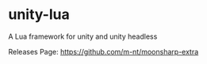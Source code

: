 # unity-lua
A Lua framework for unity and unity headless

Releases Page: https://github.com/m-nt/moonsharp-extra
